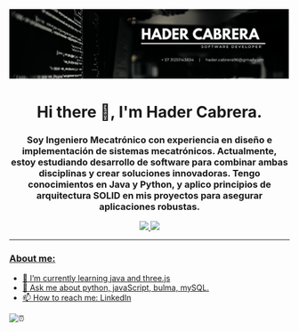 

<div id = "header" align ="center">
    <img src= "./img/baner.jpg">
    <h1>Hi there 👋, I'm Hader Cabrera.</h1>
    <h3>Soy Ingeniero Mecatrónico con experiencia en diseño e implementación de sistemas mecatrónicos. Actualmente, estoy estudiando desarrollo de software para combinar ambas disciplinas y crear soluciones innovadoras. Tengo conocimientos en Java y Python, y aplico principios de arquitectura SOLID en mis proyectos para asegurar aplicaciones robustas.</h3>
</div>

<div id = "header" align ="center">
    <a href = "https://www.linkedin.com/in/hadercabrera">
    <img src= "https://img.shields.io/badge/LinkedIn-0077B5?style=for-the-badge&logo=linkedin&logoColor=white"></img>
    </a>
    <a href = "mailto:hader.cabrera96@gmail.com">
    <img src= "https://img.shields.io/badge/Gmail-D14836?style=for-the-badge&logo=gmail&logoColor=white"></img>
</div>

---
### About me:

- 🌱 I’m currently learning java and three.js
- 💬 Ask me about python, javaScript, bulma, mySQL.
- 📫 How to reach me: [LinkedIn](https://www.linkedin.com/in/hadercabrera)



![:alarm_clock:](SDS)




